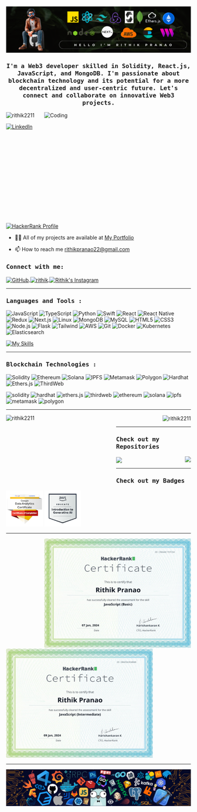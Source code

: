 [![MasterHead](/assests/banner1.png)](https://www.linkedin.com/in/rithik-pranao-61221b18b/)

<h3 align="center"><b><samp>I'm a Web3 developer skilled in Solidity, React.js, JavaScript, and MongoDB. I'm passionate about blockchain technology and its potential for a more decentralized and user-centric future. Let's connect and collaborate on innovative Web3 projects.</samp></b></h3>

<img align="right" alt="Coding" width="400" height="300" src="https://media.giphy.com/media/f3iwJFOVOwuy7K6FFw/giphy.gif">

<p align="left"> <img src="https://komarev.com/ghpvc/?username=rithik2211&label=Profile%20views&color=0e75b6&style=flat" alt="rithik2211" /> </p>

<p align="left">
  <a href="https://www.linkedin.com/in/rithik-pranao-61221b18b/" target="_blank">
    <img src="https://img.shields.io/badge/LinkedIn-Connect-blue?logo=linkedin&style=for-the-badge" alt="LinkedIn" height="30" />
  </a>
</p>

<p align="left">
 <a href="https://www.hackerrank.com/profile/rithikpranao22" target="_blank">
  <img align="center" src="https://img.shields.io/badge/HackerRank-Profile-green?logo=hackerrank&style=for-the-badge" alt="HackerRank Profile" height="30" />
</a>
</p>

- 👨‍💻 All of my projects are available at <a href="https://rithik2211.github.io/Rithik_Portfolio/" target="_blank"> My Portfolio </a>
  
- 📫 How to reach me rithikpranao22@gmail.com

<h3><b><samp>Connect with me:</samp></b></h3>
<p align="left">
<a href="https://github.com/Rithik2211" target="_blank">
  <img align="center" src="https://raw.githubusercontent.com/rahuldkjain/github-profile-readme-generator/master/src/images/icons/Social/github.svg" alt="GitHub" height="30" width="40" />
</a>
<a href="https://www.linkedin.com/in/rithik-pranao-61221b18b/" target="blank">
  <img align="center" src="https://raw.githubusercontent.com/rahuldkjain/github-profile-readme-generator/master/src/images/icons/Social/linked-in-alt.svg" alt="rithik" height="30" width="40" />
</a>
<a href="https://www.instagram.com/rithik_pranao_22/" target="_blank">
  <img align="center" src="https://raw.githubusercontent.com/rahuldkjain/github-profile-readme-generator/master/src/images/icons/Social/instagram.svg" alt="Rithik's Instagram" height="30" width="40" />
</a>
</p>

<hr>

<h3><b><samp>Languages and Tools :</samp></b></h3>

![JavaScript](https://img.shields.io/badge/JavaScript-F7DF1E?style=flat-square&logo=javascript&logoColor=black)
![TypeScript](https://img.shields.io/badge/TypeScript-3178C6?style=flat-square&logo=typescript&logoColor=white)
![Python](https://img.shields.io/badge/Python-3776AB?style=flat-square&logo=Python&logoColor=white)
![Swift](https://img.shields.io/badge/Swift-005571?style=flat-square&logo=swift&logoColor=white)
![React](https://img.shields.io/badge/React-61DAFB?style=flat-square&logo=react&logoColor=black)
![React Native](https://img.shields.io/badge/React%20Native-20232A?style=flat-square&logo=react&logoColor=61DAFB)
![Redux](https://img.shields.io/badge/Redux-764ABC?style=flat-square&logo=redux&logoColor=white)
![Next.js](https://img.shields.io/badge/Next.js-000000?style=flat-square&logo=next.js&logoColor=white)
![Linux](https://img.shields.io/badge/Linux-FCC624?style=flat-square&logo=linux&logoColor=black)
![MongoDB](https://img.shields.io/badge/MongoDB-47A248?style=flat-square&logo=mongodb&logoColor=white)
![MySQL](https://img.shields.io/badge/MySQL-4479A1?style=flat-square&logo=MySQL&logoColor=white)
![HTML5](https://img.shields.io/badge/HTML5-E34F26?style=flat-square&logo=HTML5&logoColor=white)
![CSS3](https://img.shields.io/badge/CSS3-1572B6?style=flat-square&logo=CSS3&logoColor=white)
![Node.js](https://img.shields.io/badge/Node.js-339933?style=flat-square&logo=node.js&logoColor=white)
![Flask](https://img.shields.io/badge/Flask-000000?style=flat-square&logo=flask&logoColor=white)
![Tailwind](https://img.shields.io/badge/Tailwind-06B6D4?style=flat-square&logo=tailwindcss&logoColor=white)
![AWS](https://img.shields.io/badge/AWS-232F3E?style=flat-square&logo=amazon-aws&logoColor=white)
![Git](https://img.shields.io/badge/Git-F05032?style=flat-square&logo=git&logoColor=white)
![Docker](https://img.shields.io/badge/Docker-2496ED?style=flat-square&logo=docker&logoColor=white)
![Kubernetes](https://img.shields.io/badge/Kubernetes-326CE5?style=flat-square&logo=kubernetes&logoColor=white)
![Elasticsearch](https://img.shields.io/badge/Elasticsearch-005571?style=flat-square&logo=elasticsearch&logoColor=white)

[![My Skills](https://skillicons.dev/icons?i=js,ts,py,swift,react,redux,nextjs,linux,mongodb,mysql,html,css,nodejs,flask,tailwind,aws,git,docker,kubernetes,elasticsearch)](https://skillicons.dev)
 
<hr>
    
<h3><b><samp>Blockchain Technologies :</samp></b></h3>

![Solidity](https://img.shields.io/badge/Solidity-363636?style=flat-square&logo=solidity&logoColor=white)
![Ethereum](https://img.shields.io/badge/Ethereum-3C3C3D?style=flat-square&logo=ethereum&logoColor=white)
![Solana](https://img.shields.io/badge/Solana-9945FF?style=flat-square&logo=solana&logoColor=white)
![IPFS](https://img.shields.io/badge/IPFS-65C2CB?style=flat-square&logo=ipfs&logoColor=white)
![Metamask](https://img.shields.io/badge/MetaMask-FF9E00?style=flat-square&logo=metamask&logoColor=white)
![Polygon](https://img.shields.io/badge/Polygon-8247E5?style=flat-square&logo=polygon&logoColor=white)
![Hardhat](https://img.shields.io/badge/Hardhat-FFF100?style=flat-square&logo=hardhat&logoColor=black)
![Ethers.js](https://img.shields.io/badge/Ethers.js-24478f?style=flat-square&logo=javascript&logoColor=white)
![ThirdWeb](https://img.shields.io/badge/ThirdWeb-8C309B?style=flat-square&logo=thirdweb&logoColor=white)

<span>
  <img src="https://skillicons.dev/icons?i=solidity" alt="solidity" width="50"/>
  <img src="https://seeklogo.com/images/H/hardhat-logo-888739EBB4-seeklogo.com.png" alt="hardhat" width="50"/>
  <img src="https://seeklogo.com/images/E/ethers-logo-D5B86204D8-seeklogo.com.png" alt="ethers.js" width="50"/>
  <img src="https://seeklogo.com/images/T/thirdweb-logo-A5219DC0EE-seeklogo.com.png" alt="thirdweb" width="100"/>
  <img src="https://seeklogo.com/images/E/ethereum-logo-EC6CDBA45B-seeklogo.com.png" alt="ethereum" width="50"/>
  <img src="https://seeklogo.com/images/S/solana-sol-logo-12828AD23D-seeklogo.com.png" alt="solana" width="50"/>
  <img src="https://seeklogo.com/images/I/ipfs-logo-986C769021-seeklogo.com.png" alt="ipfs" width="50"/>
  <img src="https://seeklogo.com/images/M/metamask-logo-09EDE53DBD-seeklogo.com.png" alt="metamask" width="50"/>
  <img src="https://seeklogo.com/images/P/polygon-matic-logo-1DFDA3A3A8-seeklogo.com.png" alt="polygon" width="50"/>
</span>

<hr>

<p align="left">
  <img align="left" src="https://github-readme-stats.vercel.app/api/top-langs?username=rithik2211&show_icons=false&locale=en&layout=compact" alt="rithik2211" 
    width="300" height="200" />
</p>

<p align="right">
  <img align="center" src="https://github-readme-stats.vercel.app/api?username=rithik2211&show_icons=true&locale=en&count_private=true&theme=tokyonight" alt="rithik2211" width="400" height="200" />
</p>

<hr> 
  
<h3><b><samp>Check out my Repositories</samp></b></h3>

<span>
  <a href="https://github.com/Rithik2211/book-store-management">
    <img align="right" src="https://github-readme-stats.vercel.app/api/pin/?username=Rithik2211&repo=book-store-management" />
  </a>
  <a href="https://github.com/Rithik2211/eco-sync-main">
    <img align="center" src="https://github-readme-stats.vercel.app/api/pin/?username=Rithik2211&repo=eco-sync-main" />
  </a>
</span>

<hr> 
  
<h3><b><samp>Check out my Badges</samp></b></h3>

<span>
  <img width="100" src="/assests/google-data-analytics-professional-certificate.2.png" alt="analytics">
  <img width="100" src="/assests/aws-educate-introduction-to-generative-ai.png" alt="genAI">
</span>
  
<hr>

<span>
  <img width="400" height="300" src="/assests/basic.jpg" align="right">
</span>
<span>
  <img width="400" height="300" src="/assests/intermediate.jpg" align="center">
</span>

<hr>

![](/assests/footer.png)

